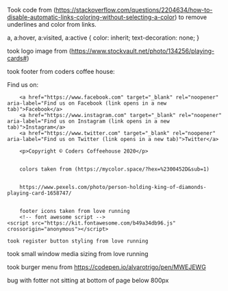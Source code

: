 Took code from (https://stackoverflow.com/questions/2204634/how-to-disable-automatic-links-coloring-without-selecting-a-color) to remove underlines and color from links.

a, a:hover, a:visited, a:active {
  color: inherit;
  text-decoration: none;
 }


took logo image from (https://www.stockvault.net/photo/134256/playing-cards#)

took footer from coders coffee house:

<span>Find us on:</span>

		<a href="https://www.facebook.com" target="_blank" rel="noopener" aria-label="Find us on Facebook (link opens in a new tab)">Facebook</a>
		<a href="https://www.instagram.com" target="_blank" rel="noopener" aria-label="Find us on Instagram (link opens in a new tab)">Instagram</a>
		<a href="https://www.twitter.com" target="_blank" rel="noopener" aria-label="Find us on Twitter (link opens in a new tab)">Twitter</a>

		<p>Copyright © Coders Coffeehouse 2020</p>


		colors taken from (https://mycolor.space/?hex=%2300452D&sub=1)


		https://www.pexels.com/photo/person-holding-king-of-diamonds-playing-card-1658747/


		footer icons taken from love running
		<!-- font awesome script --> 
    <script src="https://kit.fontawesome.com/b49a34db96.js" crossorigin="anonymous"></script>

	took register button styling from love running


took small window media sizing from love running


took burger menu from https://codepen.io/alvarotrigo/pen/MWEJEWG


bug with fotter not sitting at bottom of page below 800px